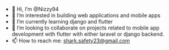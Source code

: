 - 👋 Hi, I’m @Nizzy94
- 👀 I’m interested in building web applications and mobile apps
- 🌱 I’m currently learning django and flutter
- 💞️ I’m looking to collaborate on projects related to mobile app development with flutter with either laravel or django backend.
- 📫 How to reach me: shark.safety23@gmail.com

<!---
Nizzy94/Nizzy94 is a ✨ special ✨ repository because its `README.md` (this file) appears on your GitHub profile.
You can click the Preview link to take a look at your changes.
--->
